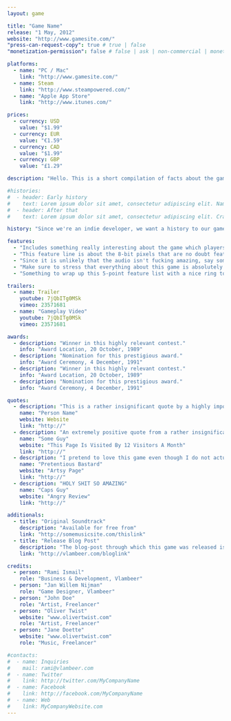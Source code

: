 ```yaml
---
layout: game

title: "Game Name"
release: "1 May, 2012"
website: "http://www.gamesite.com/"
"press-can-request-copy": true # true | false
"monetization-permission": false # false | ask | non-commercial | monetize

platforms:
  - name: "PC / Mac"
    link: "http://www.gamesite.com/"
  - name: Steam
    link: "http://www.steampowered.com/"
  - name: "Apple App Store"
    link: "http://www.itunes.com/"

prices:
  - currency: USD
    value: "$1.99"
  - currency: EUR
    value: "€1.59"
  - currency: CAD
    value: "$1.99"
  - currency: GBP
    value: "£1.29"

description: "Hello. This is a short compilation of facts about the game. Lorem ipsum dolor sit amet, consectetur adipisicing elit, sed do eiusmod tempor incididunt ut labore et dolore magna aliqua. Ut enim ad minim veniam, quis nostrud exercitation ullamco laboris nisi ut aliquip ex ea commodo consequat. Duis aute irure dolor in reprehenderit in voluptate velit esse cillum dolore eu fugiat nulla pariatur. Excepteur sint occaecat cupidatat non proident, sunt in culpa qui officia deserunt mollit anim id est laborum."

#histories:
#  - header: Early history
#    text: Lorem ipsum dolor sit amet, consectetur adipiscing elit. Nam vel nisi dolor. Pellentesque vitae eros velit, quis venenatis orci. Phasellus elit urna, semper ut gravida et, porta non dui. Aliquam erat volutpat. Aenean porta volutpat imperdiet. Maecenas venenatis, tellus eget vehicula vulputate, augue erat elementum quam, tincidunt laoreet magna orci et mauris. Proin porttitor pharetra nisi, accumsan sollicitudin neque varius a. Aenean ut massa ipsum, id hendrerit lacus. Maecenas posuere egestas nunc at cursus. Etiam mollis libero vel eros pulvinar aliquam. Sed vitae turpis sed nibh venenatis dictum. Sed suscipit orci justo, at sagittis ante. Sed leo nisl, ultricies in fermentum id, aliquam id dolor. Ut laoreet, felis id posuere bibendum, arcu ipsum lacinia est, eu lobortis velit enim eget mi. In ullamcorper ullamcorper enim ut gravida. Vivamus rutrum lacus mollis risus malesuada iaculis.
#  - header: After that
#    text: Lorem ipsum dolor sit amet, consectetur adipiscing elit. Cras sem dui, volutpat eu adipiscing sed, rutrum aliquam lacus. Proin sollicitudin consequat dolor id dignissim. Aliquam sem turpis, sagittis lobortis viverra eget, varius vitae nunc. Proin ac lacus porttitor dui sollicitudin elementum. Nulla ut hendrerit est. Fusce vitae arcu erat, vel molestie est. Proin et placerat justo. Proin placerat arcu massa, eu blandit leo. Cum sociis natoque penatibus et magnis dis parturient montes, nascetur ridiculus mus. Nam eu lorem sed massa lobortis hendrerit vitae vel odio. Maecenas eget pulvinar tortor. Nunc vitae nisl ac odio bibendum luctus ac a leo. Suspendisse auctor elit et velit sagittis vehicula. Maecenas faucibus blandit rutrum. Duis et sem nibh. Vestibulum placerat elit et dui rhoncus accumsan.

history: "Since we're an indie developer, we want a history to our game. This paragraph will explain this history in short. Lorem ipsum dolor sit amet, consectetur adipisicing elit, sed do eiusmod tempor incididunt ut labore et dolore magna aliqua. Ut enim ad minim veniam, quis nostrud exercitation ullamco laboris nisi ut aliquip ex ea commodo consequat. Duis aute irure dolor in reprehenderit in voluptate velit esse cillum dolore eu fugiat nulla pariatur. Excepteur sint occaecat cupidatat non proident, sunt in culpa qui officia deserunt mollit anim id est laborum."

features:
  - "Includes something really interesting about the game which players will love."
  - "This feature line is about the 8-bit pixels that are no doubt featuring in this game."
  - "Since it is unlikely that the audio isn't fucking amazing, say something about the audio, maybe?"
  - "Make sure to stress that everything about this game is absolutely fabulous."
  - "Something to wrap up this 5-point feature list with a nice ring to it."

trailers:
  - name: Trailer
    youtube: 7jQbITg0MSk
    vimeo: 23571681
  - name: "Gameplay Video"
    youtube: 7jQbITg0MSk
    vimeo: 23571681

awards:
  - description: "Winner in this highly relevant contest."
    info: "Award Location, 20 October, 1989"
  - description: "Nomination for this prestigious award."
    info: "Award Ceremony, 4 December, 1991"
  - description: "Winner in this highly relevant contest."
    info: "Award Location, 20 October, 1989"
  - description: "Nomination for this prestigious award."
    info: "Award Ceremony, 4 December, 1991"

quotes:
  - description: "This is a rather insignificant quote by a highly important person."
    name: "Person Name"
    website: Website
    link: "http://"
  - description: "An extremely positive quote from a rather insignificant person. Also great."
    name: "Some Guy"
    website: "This Page Is Visited By 12 Visitors A Month"
    link: "http://"
  - description: "I pretend to love this game even though I do not actually understand it."
    name: "Pretentious Bastard"
    website: "Artsy Page"
    link: "http://"
  - description: "HOLY SHIT SO AMAZING"
    name: "Caps Guy"
    website: "Angry Review"
    link: "http://"

additionals:
  - title: "Original Soundtrack"
    description: "Available for free from"
    link: "http://somemusicsite.com/thislink"
  - title: "Release Blog Post"
    description: "The blog-post through which this game was released is available at"
    link: "http://vlambeer.com/bloglink"

credits:
  - person: "Rami Ismail"
    role: "Business & Development, Vlambeer"
  - person: "Jan Willem Nijman"
    role: "Game Designer, Vlambeer"
  - person: "John Doe"
    role: "Artist, Freelancer"
  - person: "Oliver Twist"
    website: "www.olivertwist.com"
    role: "Artist, Freelancer"
  - person: "Jane Doette"
    website: "www.olivertwist.com"
    role: "Music, Freelancer"

#contacts:
#  - name: Inquiries
#    mail: rami@vlambeer.com
#  - name: Twitter
#    link: http://twitter.com/MyCompanyName
#  - name: Facebook
#    link: http://facebook.com/MyCompanyName
#  - name: Web
#    link: MyCompanyWebsite.com
---
```

